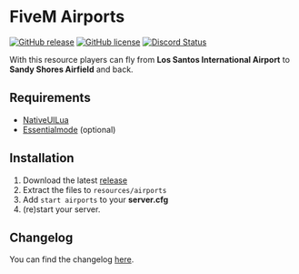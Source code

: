# FiveM Airports
[![GitHub release](https://img.shields.io/github/release/Fivem-Scripts/airports.svg)](https://github.com/FiveM-Scripts/airports/releases/latest)
[![GitHub license](https://img.shields.io/github/license/FiveM-Scripts/airports.svg)](https://github.com/FiveM-Scripts/airports/blob/master/LICENSE)
<a href="https://discord.gg/qnAqCEd" title="Chat on Discord"><img alt="Discord Status" src="https://discordapp.com/api/guilds/285462938691567627/widget.png"></a>

With this resource players can fly from **Los Santos International Airport** to **Sandy Shores Airfield** and back.

## Requirements
- [NativeUILua](https://github.com/FrazzIe/NativeUILua)
- [Essentialmode](https://forum.fivem.net/t/release-essentialmode-base/3665) (optional)

## Installation
1. Download the latest [release](https://github.com/FiveM-Scripts/airports/releases)
2. Extract the files to `resources/airports`
3. Add `start airports` to your **server.cfg**
4. (re)start your server.

## Changelog
You can find the changelog [here](https://github.com/FiveM-Scripts/airports/CHANGELOG.md).